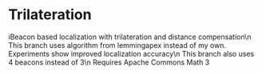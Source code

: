 # Trilateration
iBeacon based localization with trilateration and distance compensation\n
This branch uses algorithm from lemmingapex instead of my own. Experiments show improved localization accuracy\n
This branch also uses 4 beacons instead of 3\n
Requires Apache Commons Math 3
